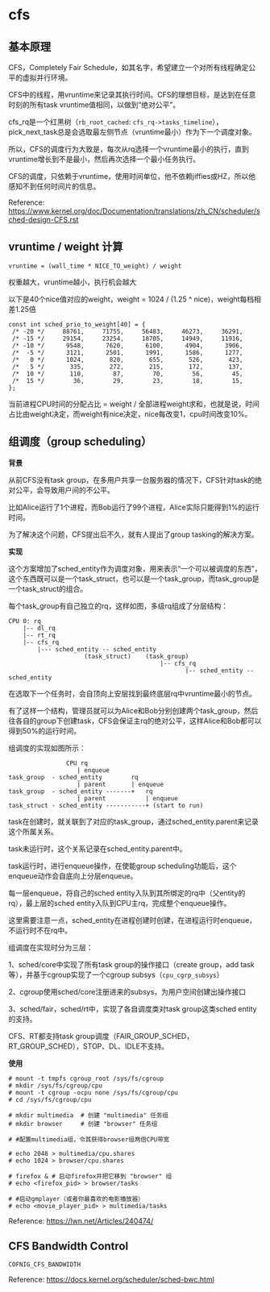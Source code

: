 # cfs

## 基本原理

CFS，Completely Fair Schedule，如其名字，希望建立一个对所有线程确定公平的虚拟并行环境。

CFS中的线程，用vruntime来记录其执行时间。CFS的理想目标，是达到在任意时刻的所有task vruntime值相同，以做到“绝对公平”。

cfs_rq是一个红黑树（`rb_root_cached`: `cfs_rq->tasks_timeline`），pick_next_task总是会选取最左侧节点（vruntime最小）作为下一个调度对象。

所以，CFS的调度行为大致是，每次从rq选择一个vruntime最小的执行，直到vruntime增长到不是最小，然后再次选择一个最小任务执行。

CFS的调度，只依赖于vruntime，使用时间单位，他不依赖jiffies或HZ，所以他感知不到任何时间片的信息。

Reference: <https://www.kernel.org/doc/Documentation/translations/zh_CN/scheduler/sched-design-CFS.rst>

## vruntime / weight 计算

`vruntime = (wall_time * NICE_TO_weight) / weight`

权重越大，vruntime越小，执行机会越大

以下是40个nice值对应的weight，weight = 1024 / (1.25 ^ nice)，weight每档相差1.25倍

```
const int sched_prio_to_weight[40] = {
 /* -20 */     88761,     71755,     56483,     46273,     36291,
 /* -15 */     29154,     23254,     18705,     14949,     11916,
 /* -10 */      9548,      7620,      6100,      4904,      3906,
 /*  -5 */      3121,      2501,      1991,      1586,      1277,
 /*   0 */      1024,       820,       655,       526,       423,
 /*   5 */       335,       272,       215,       172,       137,
 /*  10 */       110,        87,        70,        56,        45,
 /*  15 */        36,        29,        23,        18,        15,
};
```

当前进程CPU时间的分配占比 = weight / 全部进程weight求和，也就是说，时间占比由weight决定，而weight有nice决定，nice每改变1，cpu时间改变10%。

## 组调度（group scheduling）

**背景**

从前CFS没有task group，在多用户共享一台服务器的情况下，CFS针对task的绝对公平，会导致用户间的不公平。

比如Alice运行了1个进程，而Bob运行了99个进程，Alice实际只能得到1%的运行时间。

为了解决这个问题，CFS提出后不久，就有人提出了group tasking的解决方案。

**实现**

这个方案增加了sched_entity作为调度对象，用来表示“一个可以被调度的东西”，这个东西既可以是一个task_struct，也可以是一个task_group，而task_group是一个task_struct的组合。

每个task_group有自己独立的rq，这样如图，多级rq组成了分层结构：

```
CPU 0: rq
	|-- dl_rq
	|-- rt_rq
	|-- cfs_rq
		|--- sched_entity -- sched_entity
                     (task_struct)    (task_group)
                                          |-- cfs_rq
                                                 |-- sched_entity -- sched_entity
```

在选取下一个任务时，会自顶向上安层找到最终底层rq中vruntime最小的节点。

有了这样一个结构，管理员就可以为Alice和Bob分别创建两个task_group，然后往各自的group下创建task，CFS会保证主rq的绝对公平，这样Alice和Bob都可以得到50%的运行时间。

组调度的实现如图所示：

```
                CPU rq
                   | enqueue
task_group  - sched_entity        rq
                   | parent       | enqueue
task_group  - sched_entity -------+   rq
                   | parent           | enqueue
task_struct - sched_entity -----------+ (start to run)
```

task在创建时，就关联到了对应的task_group，通过sched_entity.parent来记录这个所属关系。

task未运行时，这个关系记录在sched_entity.parent中。

task运行时，进行enqueue操作，在使能group scheduling功能后，这个enqueue动作会自底向上分层enqueue。

每一层enqueue，将自己的sched entity入队到其所绑定的rq中（父entity的rq），最上层的sched entity入队到CPU主rq，完成整个enqueue操作。

这里需要注意一点，sched_entity在进程创建时创建，在进程运行时enqueue，不运行时不在rq中。

组调度在实现时分为三层：

1、sched/core中实现了所有task group的操作接口（create group，add task等），并基于cgroup实现了一个cgroup subsys（`cpu_cgrp_subsys`）

2、cgroup使用sched/core注册进来的subsys，为用户空间创建出操作接口

3、sched/fair，sched/rt中，实现了各自调度类对task group这类sched entity的支持。

CFS、RT都支持task group调度（FAIR_GROUP_SCHED，RT_GROUP_SCHED），STOP、DL、IDLE不支持。

**使用**

```
# mount -t tmpfs cgroup_root /sys/fs/cgroup
# mkdir /sys/fs/cgroup/cpu
# mount -t cgroup -ocpu none /sys/fs/cgroup/cpu
# cd /sys/fs/cgroup/cpu

# mkdir multimedia	# 创建 "multimedia" 任务组
# mkdir browser		# 创建 "browser" 任务组

# #配置multimedia组，令其获得browser组两倍CPU带宽

# echo 2048 > multimedia/cpu.shares
# echo 1024 > browser/cpu.shares

# firefox &	# 启动firefox并把它移到 "browser" 组
# echo <firefox_pid> > browser/tasks

# #启动gmplayer（或者你最喜欢的电影播放器）
# echo <movie_player_pid> > multimedia/tasks
```

Reference: <https://lwn.net/Articles/240474/>

## CFS Bandwidth Control

`COFNIG_CFS_BANDWIDTH`

Reference: <https://docs.kernel.org/scheduler/sched-bwc.html>